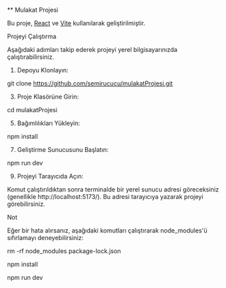 ** Mulakat Projesi

Bu proje, [React](https://react.dev/) ve [Vite](https://vitejs.dev/) kullanılarak geliştirilmiştir.

Projeyi Çalıştırma

Aşağıdaki adımları takip ederek projeyi yerel bilgisayarınızda çalıştırabilirsiniz.

1. Depoyu Klonlayın:

git clone https://github.com/semirucucu/mulakatProjesi.git

3. Proje Klasörüne Girin:

cd mulakatProjesi

5. Bağımlılıkları Yükleyin:

npm install

7. Geliştirme Sunucusunu Başlatın:

npm run dev

9. Projeyi Tarayıcıda Açın:

Komut çalıştırıldıktan sonra terminalde bir yerel sunucu adresi göreceksiniz (genellikle http://localhost:5173/). Bu adresi tarayıcıya yazarak projeyi görebilirsiniz.

Not

Eğer bir hata alırsanız, aşağıdaki komutları çalıştırarak node_modules'ü sıfırlamayı deneyebilirsiniz:


rm -rf node_modules package-lock.json

npm install

npm run dev



